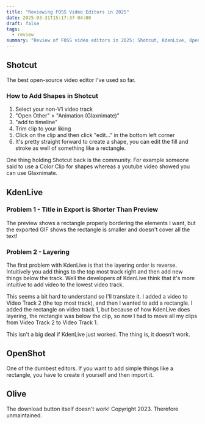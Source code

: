 ```yaml
---
title: "Reviewing FOSS Video Editors in 2025"
date: 2025-03-31T15:17:37-04:00
draft: false
tags:
  - review
summary: "Review of FOSS video editors in 2025: Shotcut, KdenLive, OpenShot, and Olive. Recommends Shotcut and highlights pros and cons of each."
---
```


## Shotcut

The best open-source video editor I've used so far.

### How to Add Shapes in Shotcut

1. Select your non-V1 video track
2. "Open Other" > "Animation (Glaxnimate)"
3. "add to timeline"
4. Trim clip to your liking
5. Click on the clip and then click "edit..." in the bottom left corner
6. It's pretty straight forward to create a shape, you can edit the fill and stroke as well of something like a rectangle.

One thing holding Shotcut back is the community. For example someone said to use a Color Clip for shapes whereas a youtube video showed you can use Glaxnimate.

## KdenLive

### Problem 1 - Title in Export is Shorter Than Preview

The preview shows a rectangle properly bordering the elements I want, but the exported GIF shows the rectangle is smaller and doesn't cover all the text!

### Problem 2 - Layering

The first problem with KdenLive is that the layering order is reverse. Intuitively you add things to the top most track right and then add new things below the track. Well the developers of KdenLive think that it's more intuitive to add video to the lowest video track.

This seems a bit hard to understand so I'll translate it. I added a video to Video Track 2 (the top most track), and then I wanted to add a rectangle. I added the rectangle on video track 1, but because of how KdenLive does layering, the rectangle was below the clip, so now I had to move all my clips from Video Track 2 to Video Track 1.

This isn't a big deal if KdenLive just worked. The thing is, it doesn't work.

## OpenShot

One of the dumbest editors. If you want to add simple things like a rectangle, you have to create it yourself and then import it.

## Olive

The download button itself doesn't work! Copyright 2023. Therefore unmaintained.
